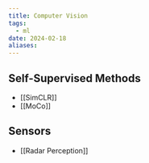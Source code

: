 ```yaml
---
title: Computer Vision
tags:
  - ml
date: 2024-02-18
aliases:
---
```

## Self-Supervised Methods
- [[SimCLR]]
- [[MoCo]]


## Sensors
- [[Radar Perception]]